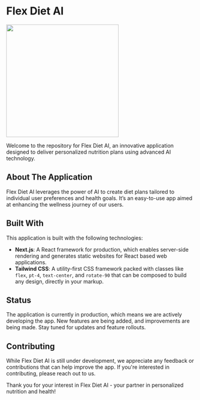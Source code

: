 # Flex Diet AI

<img src="https://github.com/gabrielkrapp/flex-diet-ai/assets/109620152/4be6ff99-63ce-4d65-819c-546e3b27334c" width="300" height="300" />

Welcome to the repository for Flex Diet AI, an innovative application designed to deliver personalized nutrition plans using advanced AI technology.

## About The Application

Flex Diet AI leverages the power of AI to create diet plans tailored to individual user preferences and health goals. It’s an easy-to-use app aimed at enhancing the wellness journey of our users.

## Built With

This application is built with the following technologies:

- **Next.js**: A React framework for production, which enables server-side rendering and generates static websites for React based web applications.
- **Tailwind CSS**: A utility-first CSS framework packed with classes like `flex`, `pt-4`, `text-center`, and `rotate-90` that can be composed to build any design, directly in your markup.

## Status

The application is currently in production, which means we are actively developing the app. New features are being added, and improvements are being made. Stay tuned for updates and feature rollouts.

## Contributing

While Flex Diet AI is still under development, we appreciate any feedback or contributions that can help improve the app. If you're interested in contributing, please reach out to us.

Thank you for your interest in Flex Diet AI - your partner in personalized nutrition and health!
